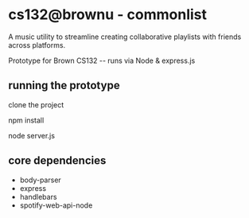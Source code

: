 # cs132@brownu - commonlist

A music utility to streamline creating collaborative playlists with friends across platforms.

Prototype for Brown CS132 -- runs via Node & express.js

## running the prototype

clone the project

npm install

node server.js

## core dependencies
* body-parser
* express
* handlebars
* spotify-web-api-node
